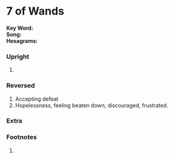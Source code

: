 # 7 of Wands

**Key Word:**   
**Song:**   
**Hexagrams:** 



### Upright

1) 



### Reversed

1) Accepting defeat
2) Hopelessness, feeling beaten down, discouraged, frustrated.



### Extra





### Footnotes

1. 


